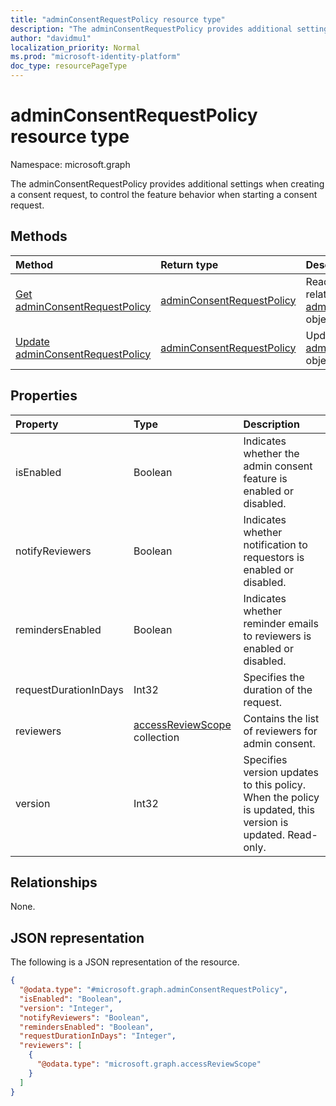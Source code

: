 ```yaml
---
title: "adminConsentRequestPolicy resource type"
description: "The adminConsentRequestPolicy provides additional settings when creating a consent request, to control the feature behavior when starting a consent request."
author: "davidmu1"
localization_priority: Normal
ms.prod: "microsoft-identity-platform"
doc_type: resourcePageType
---
```


# adminConsentRequestPolicy resource type

Namespace: microsoft.graph

The adminConsentRequestPolicy provides additional settings when creating a consent request, to control the feature behavior when starting a consent request.

## Methods

| Method | Return type | Description |
|:---|:---|:---|
| [Get adminConsentRequestPolicy](../api/adminconsentrequestpolicy-get.md) | [adminConsentRequestPolicy](../resources/adminconsentrequestpolicy.md) | Read the properties and relationships of an [adminConsentRequestPolicy](../resources/adminconsentrequestpolicy.md) object. |
| [Update adminConsentRequestPolicy](../api/adminconsentrequestpolicy-update.md) | [adminConsentRequestPolicy](../resources/adminconsentrequestpolicy.md) | Update the properties of an [adminConsentRequestPolicy](../resources/adminconsentrequestpolicy.md) object. |

## Properties

| Property | Type | Description |
|:---|:---|:---|
| isEnabled | Boolean | Indicates whether the admin consent feature is enabled or disabled. |
| notifyReviewers | Boolean | Indicates whether notification to requestors is enabled or disabled. |
| remindersEnabled | Boolean | Indicates whether reminder emails to reviewers is enabled or disabled. |
| requestDurationInDays | Int32 |  Specifies the duration of the request. |
| reviewers | [accessReviewScope](../resources/accessreviewscope.md) collection | Contains the list of reviewers for admin consent. |
| version | Int32 | Specifies version updates to this policy. When the policy is updated, this version is updated. Read-only. |

## Relationships

None.

## JSON representation

The following is a JSON representation of the resource.
<!-- {
  "blockType": "resource",
  "keyProperty": "id",
  "@odata.type": "microsoft.graph.adminConsentRequestPolicy",
  "baseType": "",
  "openType": false
}
-->
``` json
{
  "@odata.type": "#microsoft.graph.adminConsentRequestPolicy",
  "isEnabled": "Boolean",
  "version": "Integer",
  "notifyReviewers": "Boolean",
  "remindersEnabled": "Boolean",
  "requestDurationInDays": "Integer",
  "reviewers": [
    {
      "@odata.type": "microsoft.graph.accessReviewScope"
    }
  ]
}
```